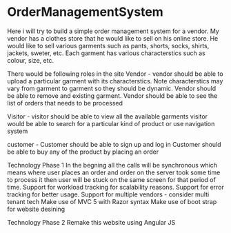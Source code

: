 OrderManagementSystem
=====================

Here i will try to build a simple order management system for a vendor. My vendor has a clothes store that he would like to sell on his online store. He would like to sell various garments such as pants, shorts, socks, shirts, jackets, sweter, etc.
Each garment has various characterstics such as colour, size, etc.  

There would be following roles in the site
Vendor -
vendor should be able to upload a particular garment with its characterstics. Note characterstics may vary from garment to garment so they should be dynamic.
Vendor should be able to remove and existing garment.
Vendor should be able to see the list of orders that needs to be processed

Visitor -
visitor should be able to view all the available garments
visitor would be able to search for a particular kind of product or use navigation system 

customer -
Customer should be able to sign up and log in
Customer should be able to buy any of the product by placing an order


Technology Phase 1
In the begning all the calls will be synchronous which means where user places an order and order on the server took some time to process it then user will be stuck on the same screen for that period of time.
Support for workload tracking for scalability reasons.
Support for error tracking for better usage.
Support for multiple vendors - consider multi tenant tech
Make use of MVC 5 with Razor syntax
Make use of boot strap for website desining

Technology Phase 2
Remake this website using Angular JS




